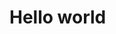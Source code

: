 <!DOCTYPE html>
<html>
<head>
  <meta charset="UTF-8">
  <title></title>
</head>
<body>
<h1>Hello world</h1>
</body>
</html>
